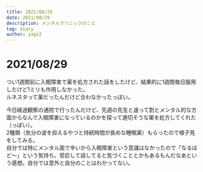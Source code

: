 ```yaml
---
title: 2021/08/29
date: 2021/08/29
description: メンタルクリニックのこと
tag: diary
author: yagi2
---
```


# 2021/08/29
つい1週間前に入眠障害で薬を処方された話をしたけど、結果的に1週間毎日服用したけど1ミリも作用しなかった。  
ルネスタって薬だったんだけど合わなかったっぽい。  
  
今日経過観察の通院で行ったんだけど、先週の先生と違って割とメンタル的な方面からなんで入眠障害になっているのかを探って適切そうな薬を処方してくれた（っぽい）。  
2種類（気分の波を抑えるやつと持続時間が長めな睡眠薬）もらったので様子見をしてみる。  
自分では特にメンタル面で辛いから入眠障害という意識はなかったので「なるほど～」という気持ち。受診して話してると気づくこととかもあるもんだなあという感想。自分では意外と自分のことはわかってない。
